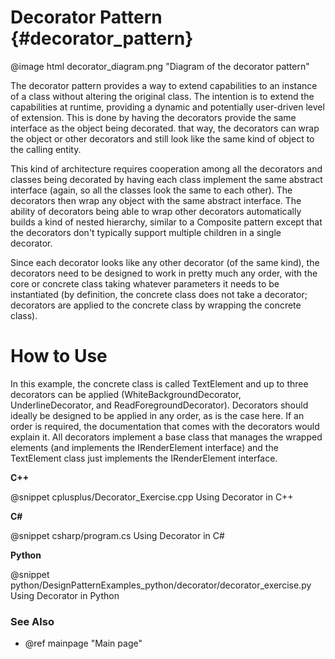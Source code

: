 # Decorator Pattern {#decorator_pattern}

@image html decorator_diagram.png "Diagram of the decorator pattern"

The decorator pattern provides a way to extend capabilities to an instance
of a class without altering the original class.  The intention is to extend
the capabilities at runtime, providing a dynamic and potentially user-driven
level of extension.  This is done by having the decorators provide the same
interface as the object being decorated.  that way, the decorators can wrap
the object or other decorators and still look like the same kind of object
to the calling entity.

This kind of architecture requires cooperation among all the decorators and
classes being decorated by having each class implement the same abstract
interface (again, so all the classes look the same to each other).  The
decorators then wrap any object with the same abstract interface.  The 
ability of decorators being able to wrap other decorators automatically
builds a kind of nested hierarchy, similar to a Composite pattern except
that the decorators don't typically support multiple children in a single
decorator.

Since each decorator looks like any other decorator (of the same kind),
the decorators need to be designed to work in pretty much any order,
with the core or concrete class taking whatever parameters it needs to be
instantiated (by definition, the concrete class does not take a decorator;
decorators are applied to the concrete class by wrapping the concrete class).

# How to Use

In this example, the concrete class is called TextElement and up to three
decorators can be applied (WhiteBackgroundDecorator, UnderlineDecorator, and
ReadForegroundDecorator).  Decorators should ideally be designed to be applied
in any order, as is the case here.  If an order is required, the documentation
that comes with the decorators would explain it.  All decorators implement a base
class that manages the wrapped elements (and implements the IRenderElement
interface) and the TextElement class just implements the IRenderElement
interface.

__C++__

@snippet cplusplus/Decorator_Exercise.cpp Using Decorator in C++

__C#__

@snippet csharp/program.cs Using Decorator in C#

__Python__

@snippet python/DesignPatternExamples_python/decorator/decorator_exercise.py Using Decorator in Python

### See Also
- @ref mainpage "Main page"
